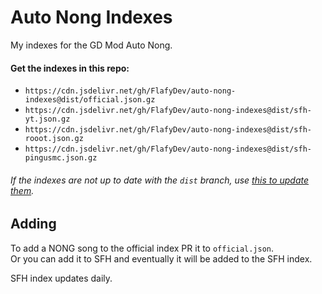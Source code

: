 # Auto Nong Indexes
My indexes for the GD Mod Auto Nong.

#### Get the indexes in this repo:
- `https://cdn.jsdelivr.net/gh/FlafyDev/auto-nong-indexes@dist/official.json.gz`
- `https://cdn.jsdelivr.net/gh/FlafyDev/auto-nong-indexes@dist/sfh-yt.json.gz`
- `https://cdn.jsdelivr.net/gh/FlafyDev/auto-nong-indexes@dist/sfh-rooot.json.gz`
- `https://cdn.jsdelivr.net/gh/FlafyDev/auto-nong-indexes@dist/sfh-pingusmc.json.gz`

###### If the indexes are not up to date with the `dist` branch, use [this to update them](https://www.jsdelivr.com/tools/purge).


## Adding
To add a NONG song to the official index PR it to `official.json`.  
Or you can add it to SFH and eventually it will be added to the SFH index.  

SFH index updates daily.

